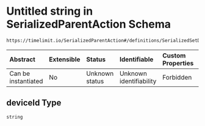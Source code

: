 # Untitled string in SerializedParentAction Schema

```txt
https://timelimit.io/SerializedParentAction#/definitions/SerializedSetDeviceDefaultUserTimeoutAction/properties/deviceId
```



| Abstract            | Extensible | Status         | Identifiable            | Custom Properties | Additional Properties | Access Restrictions | Defined In                                                                                        |
| :------------------ | :--------- | :------------- | :---------------------- | :---------------- | :-------------------- | :------------------ | :------------------------------------------------------------------------------------------------ |
| Can be instantiated | No         | Unknown status | Unknown identifiability | Forbidden         | Allowed               | none                | [SerializedParentAction.schema.json\*](SerializedParentAction.schema.json "open original schema") |

## deviceId Type

`string`
